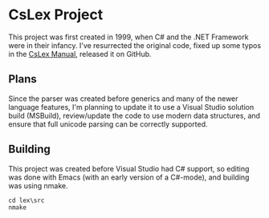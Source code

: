 # CsLex Project

This project was first created in 1999, when C# and the .NET Framework were in their infancy.  I've resurrected the original code, fixed up some typos in the [CsLex Manual](CsLex.md), released it on GitHub.


## Plans

Since the parser was created before generics and many of the newer language features, I'm planning to update it to use a Visual Studio solution build (MSBuild), review/update the code to use modern data structures, and ensure that full unicode parsing can be correctly supported.

## Building

This project was created before Visual Studio had C# support, so editing was done with Emacs (with an early version of a C#-mode), and building was using nmake.

	cd lex\src
	nmake

